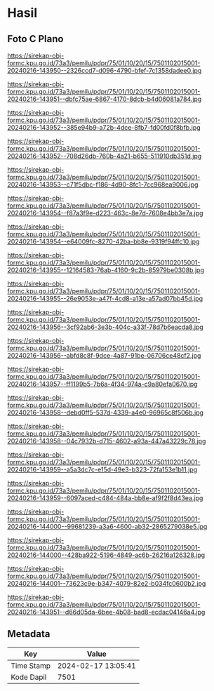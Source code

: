 # Hasil

## Foto C Plano

https://sirekap-obj-formc.kpu.go.id/73a3/pemilu/pdpr/75/01/10/20/15/7501102015001-20240216-143950--2326ccd7-d096-4790-bfef-7c1358dadee0.jpg

https://sirekap-obj-formc.kpu.go.id/73a3/pemilu/pdpr/75/01/10/20/15/7501102015001-20240216-143951--dbfc75ae-6867-4170-8dcb-b4d06081a784.jpg

https://sirekap-obj-formc.kpu.go.id/73a3/pemilu/pdpr/75/01/10/20/15/7501102015001-20240216-143952--385e94b9-a72b-4dce-8fb7-fd00fd0f8bfb.jpg

https://sirekap-obj-formc.kpu.go.id/73a3/pemilu/pdpr/75/01/10/20/15/7501102015001-20240216-143952--708d26db-760b-4a21-b655-511910db351d.jpg

https://sirekap-obj-formc.kpu.go.id/73a3/pemilu/pdpr/75/01/10/20/15/7501102015001-20240216-143953--c71f5dbc-f186-4d90-8fc1-7cc968ea9006.jpg

https://sirekap-obj-formc.kpu.go.id/73a3/pemilu/pdpr/75/01/10/20/15/7501102015001-20240216-143954--f87a3f9e-d223-463c-8e7d-7608e4bb3e7a.jpg

https://sirekap-obj-formc.kpu.go.id/73a3/pemilu/pdpr/75/01/10/20/15/7501102015001-20240216-143954--e64009fc-8270-42ba-bb8e-9319f94ffc10.jpg

https://sirekap-obj-formc.kpu.go.id/73a3/pemilu/pdpr/75/01/10/20/15/7501102015001-20240216-143955--12164583-76ab-4160-9c2b-85979be0308b.jpg

https://sirekap-obj-formc.kpu.go.id/73a3/pemilu/pdpr/75/01/10/20/15/7501102015001-20240216-143955--26e9053e-a47f-4cd8-a13e-a57ad07bb45d.jpg

https://sirekap-obj-formc.kpu.go.id/73a3/pemilu/pdpr/75/01/10/20/15/7501102015001-20240216-143956--3cf92ab6-3e3b-404c-a33f-78d7b6eacda8.jpg

https://sirekap-obj-formc.kpu.go.id/73a3/pemilu/pdpr/75/01/10/20/15/7501102015001-20240216-143956--abfd8c8f-9dce-4a87-91be-06706ce48cf2.jpg

https://sirekap-obj-formc.kpu.go.id/73a3/pemilu/pdpr/75/01/10/20/15/7501102015001-20240216-143957--ff1199b5-7b6a-4f34-974a-c9a80efa0670.jpg

https://sirekap-obj-formc.kpu.go.id/73a3/pemilu/pdpr/75/01/10/20/15/7501102015001-20240216-143958--debd0ff5-537d-4339-a4e0-96965c8f506b.jpg

https://sirekap-obj-formc.kpu.go.id/73a3/pemilu/pdpr/75/01/10/20/15/7501102015001-20240216-143958--04c7932b-d715-4602-a93a-447a43229c78.jpg

https://sirekap-obj-formc.kpu.go.id/73a3/pemilu/pdpr/75/01/10/20/15/7501102015001-20240216-143959--a5a3dc7c-e15d-49e3-b323-72fa153e1b11.jpg

https://sirekap-obj-formc.kpu.go.id/73a3/pemilu/pdpr/75/01/10/20/15/7501102015001-20240216-143959--6097aced-c484-484a-bb8e-af9f2f8d43ea.jpg

https://sirekap-obj-formc.kpu.go.id/73a3/pemilu/pdpr/75/01/10/20/15/7501102015001-20240216-144000--99681239-a3a6-4600-ab32-2865279038e5.jpg

https://sirekap-obj-formc.kpu.go.id/73a3/pemilu/pdpr/75/01/10/20/15/7501102015001-20240216-144000--428ba922-5196-4849-ac6b-26216a126328.jpg

https://sirekap-obj-formc.kpu.go.id/73a3/pemilu/pdpr/75/01/10/20/15/7501102015001-20240216-144001--73623c9e-b347-4079-82e2-b034fc0600b2.jpg

https://sirekap-obj-formc.kpu.go.id/73a3/pemilu/pdpr/75/01/10/20/15/7501102015001-20240216-143951--d66d05da-6bee-4b08-bad8-ecdac04146a4.jpg


## Metadata

| Key        | Value               |
| ---------- | ------------------- |
| Time Stamp | 2024-02-17 13:05:41 |
| Kode Dapil | 7501                |



